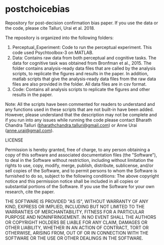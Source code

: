 # postchoicebias
Repository for post-decision confirmation bias paper.
If you use the data or the code, please cite Talluri, Urai et al. 2018.

The repository is organized into the following folders:
1. Perceptual_Experiment: Code to run the perceptual experiment. This code used Psychtoolbox-3 on MATLAB.
2. Data: Contains raw data from both perceptual and cognitive tasks. The data for cognitive task was obtained from Bronfman et al., 2015. The folder contains analysis-ready data files that are called by the analysis scripts, to replicate the figures and results in the paper. In addition, matlab scripts that give the analysis-ready data files from the raw data files are also provided in the folder. All data files are in csv format.
3. Code: Contains all analysis scripts to replicate the figures and other results in the paper.

Note: All the scripts have been commented for readers to understand and any functions used in these scripts that are not built-in have been added. However, please understand that the description may not be complete and if you run into any issues while running the code please contact Bharath Chandra Talluri (bharathchandra.talluri@gmail.com) or Anne Urai (anne.urai@gmail.com).

LICENSE

Permission is hereby granted, free of charge, to any person obtaining a copy of this software and associated documentation files (the "Software"), to deal in the Software without restriction, including without limitation the rights to use, copy, modify, merge, publish, distribute, sublicense, and/or sell copies of the Software, and to permit persons to whom the Software is furnished to do so, subject to the following conditions: The above copyright notice and this permission notice shall be included in all copies or substantial portions of the Software. If you use the Software for your own research, cite the paper.

THE SOFTWARE IS PROVIDED "AS IS", WITHOUT WARRANTY OF ANY KIND, EXPRESS OR IMPLIED, INCLUDING BUT NOT LIMITED TO THE WARRANTIES OF MERCHANTABILITY, FITNESS FOR A PARTICULAR PURPOSE AND NONINFRINGEMENT. IN NO EVENT SHALL THE AUTHORS OR COPYRIGHT HOLDERS BE LIABLE FOR ANY CLAIM, DAMAGES OR OTHER LIABILITY, WHETHER IN AN ACTION OF CONTRACT, TORT OR OTHERWISE, ARISING FROM, OUT OF OR IN CONNECTION WITH THE SOFTWARE OR THE USE OR OTHER DEALINGS IN THE SOFTWARE.
